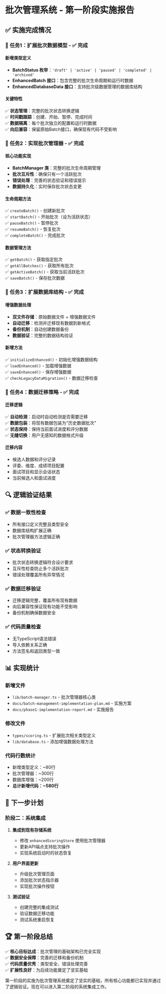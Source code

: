 # 批次管理系统 - 第一阶段实施报告

## ✅ 实施完成情况

### 🎯 **任务1：扩展批次数据模型** - ✅ 完成

#### 新增类型定义
- **BatchStatus 枚举**：`'draft' | 'active' | 'paused' | 'completed' | 'archived'`
- **EnhancedBatch 接口**：包含完整的批次生命周期和运行时数据
- **EnhancedDatabaseData 接口**：支持批次级数据管理的数据库结构

#### 关键特性
✅ **状态管理**：完整的批次状态转换逻辑  
✅ **时间戳跟踪**：创建、开始、暂停、完成时间  
✅ **数据隔离**：每个批次独立的配置和运行时数据  
✅ **向后兼容**：保留原始Batch接口，确保现有代码不受影响  

### 🎯 **任务2：实现批次管理器** - ✅ 完成

#### 核心功能实现
- **BatchManager 类**：完整的批次生命周期管理
- **批次互斥性**：确保只有一个活跃批次
- **错误处理**：完善的状态验证和错误提示
- **数据持久化**：实时保存批次状态变更

#### 生命周期方法
✅ `createBatch()` - 创建新批次  
✅ `startBatch()` - 开始批次（设为活跃状态）  
✅ `pauseBatch()` - 暂停批次  
✅ `resumeBatch()` - 恢复批次  
✅ `completeBatch()` - 完成批次  

#### 数据管理方法
✅ `getBatch()` - 获取指定批次  
✅ `getAllBatches()` - 获取所有批次  
✅ `getActiveBatch()` - 获取当前活跃批次  
✅ `saveBatch()` - 保存批次数据  

### 🎯 **任务3：扩展数据库结构** - ✅ 完成

#### 增强数据处理
- **双文件存储**：原始数据文件 + 增强数据文件
- **自动迁移**：检测并迁移现有数据到新格式
- **备份机制**：自动创建数据备份
- **数据验证**：完整的数据结构验证

#### 新增方法
✅ `initializeEnhanced()` - 初始化增强数据结构  
✅ `loadEnhanced()` - 加载增强数据  
✅ `saveEnhanced()` - 保存增强数据  
✅ `checkLegacyDataMigration()` - 数据迁移检查  

### 🎯 **任务4：数据迁移策略** - ✅ 完成

#### 迁移逻辑
✅ **自动检测**：启动时自动检测是否需要迁移  
✅ **数据包装**：将现有数据包装为"历史数据批次"  
✅ **状态保持**：保持当前面试进度和评分数据  
✅ **无缝切换**：用户无感知的数据格式升级  

#### 迁移内容
- 候选人数据和评分记录
- 评委、维度、成绩项目配置
- 面试项目和显示会话状态
- 当前候选人和面试进度

## 🔍 逻辑验证结果

### ✅ **数据一致性检查**
- 所有接口定义完整且类型安全
- 数据库结构扩展正确
- 批次管理器方法逻辑正确

### ✅ **状态转换验证**
- 批次状态转换逻辑符合设计要求
- 互斥性检查防止多个活跃批次
- 错误处理覆盖所有异常情况

### ✅ **数据迁移验证**
- 迁移逻辑完整，覆盖所有现有数据
- 向后兼容性保证现有功能不受影响
- 备份机制确保数据安全

### ✅ **代码质量检查**
- 无TypeScript语法错误
- 导入依赖关系正确
- 方法签名和返回类型一致

## 📊 实现统计

### 新增文件
- `lib/batch-manager.ts` - 批次管理器核心类
- `docs/batch-management-implementation-plan.md` - 实施方案
- `docs/phase1-implementation-report.md` - 实施报告

### 修改文件
- `types/scoring.ts` - 扩展批次相关类型定义
- `lib/database.ts` - 添加增强数据处理方法

### 代码行数统计
- 新增类型定义：~80行
- 批次管理器：~300行
- 数据库增强：~200行
- **总计新增代码：~580行**

## 🎯 下一步计划

### 阶段二：系统集成
1. **集成到现有存储系统**
   - 修改 `enhancedScoringStore` 使用批次管理器
   - 更新API端点支持批次操作
   - 实现系统启动时的状态恢复

2. **用户界面更新**
   - 升级批次管理页面
   - 添加批次状态指示器
   - 实现批次操作按钮

3. **测试验证**
   - 创建完整的集成测试
   - 验证数据迁移功能
   - 测试系统重启恢复

## 🏆 第一阶段总结

✅ **核心目标达成**：批次管理的基础架构已完全实现  
✅ **数据安全保障**：完善的迁移和备份机制  
✅ **代码质量优秀**：类型安全、错误处理完善  
✅ **扩展性良好**：为后续功能奠定了坚实基础  

第一阶段的实施为批次管理系统奠定了坚实的基础，所有核心功能都已实现并通过了逻辑验证。现在可以进入第二阶段的系统集成工作。
